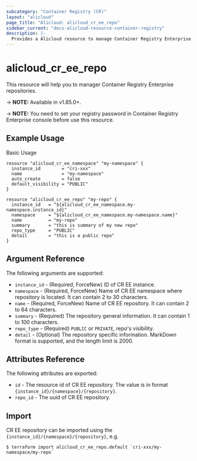 ```yaml
---
subcategory: "Container Registry (CR)"
layout: "alicloud"
page_title: "Alicloud: alicloud_cr_ee_repo"
sidebar_current: "docs-alicloud-resource-container-registry"
description: |-
  Provides a Alicloud resource to manage Container Registry Enterprise repositories.
---
```


# alicloud\_cr_ee\_repo

This resource will help you to manager Container Registry Enterprise repositories.

-> **NOTE:** Available in v1.85.0+.

-> **NOTE:** You need to set your registry password in Container Registry Enterprise console before use this resource.

## Example Usage

Basic Usage

```
resource "alicloud_cr_ee_namespace" "my-namespace" {
  instance_id        = "cri-xxx"
  name               = "my-namespace"
  auto_create        = false
  default_visibility = "PUBLIC"
}

resource "alicloud_cr_ee_repo" "my-repo" {
  instance_id   = "${alicloud_cr_ee_namespace.my-namespace.instance_id}"
  namespace     = "${alicloud_cr_ee_namespace.my-namespace.name}"
  name          = "my-repo"
  summary       = "this is summary of my new repo"
  repo_type     = "PUBLIC"
  detail        = "this is a public repo"
}
```

## Argument Reference

The following arguments are supported:

* `instance_id` - (Required, ForceNew) ID of CR EE instance.
* `namespace` - (Required, ForceNew) Name of CR EE namespace where repository is located. It can contain 2 to 30 characters.
* `name` - (Required, ForceNew) Name of CR EE repository. It can contain 2 to 64 characters.
* `summary` - (Required) The repository general information. It can contain 1 to 100 characters.
* `repo_type` - (Required) `PUBLIC` or `PRIVATE`, repo's visibility.
* `detail` - (Optional) The repository specific information. MarkDown format is supported, and the length limit is 2000.

## Attributes Reference

The following attributes are exported:

* `id` - The resource id of CR EE repository. The value is in format `{instance_id}/{namespace}/{repository}`.
* `repo_id` - The uuid of CR EE repository.

## Import

CR EE repository can be imported using the `{instance_id}/{namespace}/{repository}`, e.g.

```
$ terraform import alicloud_cr_ee_repo.default `cri-xxx/my-namespace/my-repo`
```
